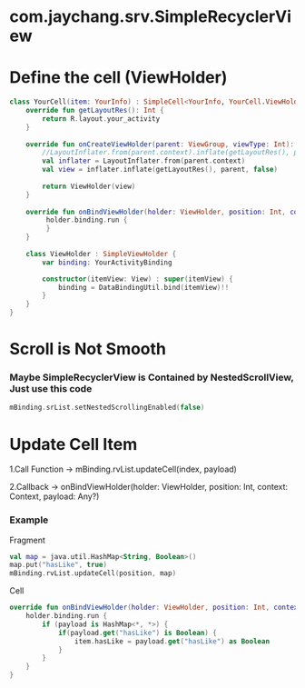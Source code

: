 # com.jaychang.srv.SimpleRecyclerView

# Define the cell (ViewHolder)

```Kotlin
class YourCell(item: YourInfo) : SimpleCell<YourInfo, YourCell.ViewHolder>(item) {
    override fun getLayoutRes(): Int {
        return R.layout.your_activity
    }
    
    override fun onCreateViewHolder(parent: ViewGroup, viewType: Int): HomeViewHolder {
        //LayoutInflater.from(parent.context).inflate(getLayoutRes(), parent, false).let { return ViewHolder(it) }
        val inflater = LayoutInflater.from(parent.context)
        val view = inflater.inflate(getLayoutRes(), parent, false)
        
        return ViewHolder(view)
    }
    
    override fun onBindViewHolder(holder: ViewHolder, position: Int, context: Context, payload: Any?) {
         holder.binding.run {
         }
    }
    
    class ViewHolder : SimpleViewHolder {
        var binding: YourActivityBinding

        constructor(itemView: View) : super(itemView) {
            binding = DataBindingUtil.bind(itemView)!!
        }
    }
}
```

# Scroll is Not Smooth

### Maybe SimpleRecyclerView is Contained by NestedScrollView, Just use this code

```Kotlin
mBinding.srList.setNestedScrollingEnabled(false)
```

# Update Cell Item

1.Call Function -> mBinding.rvList.updateCell(index, payload)

2.Callback -> onBindViewHolder(holder: ViewHolder, position: Int, context: Context, payload: Any?)

### Example

Fragment

```Kotlin
val map = java.util.HashMap<String, Boolean>()
map.put("hasLike", true)
mBinding.rvList.updateCell(position, map)
```

Cell

```Kotlin
override fun onBindViewHolder(holder: ViewHolder, position: Int, context: Context, payload: Any?) {
    holder.binding.run {
        if (payload is HashMap<*, *>) {
            if(payload.get("hasLike") is Boolean) {
                item.hasLike = payload.get("hasLike") as Boolean
            }
        }
    }
}
```

